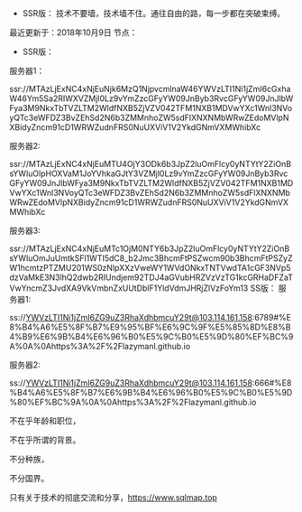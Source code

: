 * SSR版：
技术不要墙，技术墙不住。通往自由的路，每一步都在突破束缚。

最近更新于：2018年10月9日
节点：
* SSR版：

服务器1：

ssr://MTAzLjExNC4xNjEuNjk6MzQ1NjpvcmlnaW46YWVzLTI1Ni1jZmI6cGxhaW46Ym5Sa2RIWXVZMjl0Lz9vYmZzcGFyYW09JnByb3RvcGFyYW09JnJlbWFya3M9NkxTbTVZLTM2WldfNXB5ZjVZV042TFM1NXB1MDVwYXc1Wnl3NVoyQTc3eWFDZ3BvZEhSd2N6b3ZMMnhoZW5sdFlXNXNMbWRwZEdoMVlpNXBidyZncm91cD1WRWZudnFRS0NuUXViV1V2YkdGNmVXMWhibXc

服务器2:

ssr://MTAzLjExNC4xNjEuMTU4OjY3ODk6b3JpZ2luOmFlcy0yNTYtY2ZiOnBsYWluOlpHOXVaM1JoYVhkaGJtY3VZMjl0Lz9vYmZzcGFyYW09JnByb3RvcGFyYW09JnJlbWFya3M9NkxTbTVZLTM2WldfNXB5ZjVZV042TFM1NXB1MDVwYXc1Wnl3NVoyQTc3eWFDZ3BvZEhSd2N6b3ZMMnhoZW5sdFlXNXNMbWRwZEdoMVlpNXBidyZncm91cD1WRWZudnFRS0NuUXViV1V2YkdGNmVXMWhibXc

服务器3:

ssr://MTAzLjExNC4xNjEuMTc1OjM0NTY6b3JpZ2luOmFlcy0yNTYtY2ZiOnBsYWluOmJuUmtkSFl1WTI5dC8_b2Jmc3BhcmFtPSZwcm90b3BhcmFtPSZyZW1hcmtzPTZMU201WS0zNlpXXzVweWY1WVdONkxTNTVwdTA1cGF3NVp5dzVaMkE3N3lhQ2dwb2RIUndjem92TDJ4aGVubHRZVzVzTG1kcGRHaDFZaTVwYncmZ3JvdXA9VkVmbnZxUUtDblF1YldVdmJHRjZlVzFoYm13
SS版：
服务器1:

ss://YWVzLTI1Ni1jZmI6ZG9uZ3RhaXdhbmcuY29t@103.114.161.158:6789#%E8%B4%A6%E5%8F%B7%E9%95%BF%E6%9C%9F%E5%85%8D%E8%B4%B9%E6%9B%B4%E6%96%B0%E5%9C%B0%E5%9D%80%EF%BC%9A%0A%0Ahttps%3A%2F%2Flazymanl.github.io

服务器2:

ss://YWVzLTI1Ni1jZmI6ZG9uZ3RhaXdhbmcuY29t@103.114.161.158:666#%E8%B4%A6%E5%8F%B7%E6%9B%B4%E6%96%B0%E5%9C%B0%E5%9D%80%EF%BC%9A%0A%0Ahttps%3A%2F%2Flazymanl.github.io


不在乎年龄和职位，

不在乎所谓的背景。

不分种族，

不分国界。

只有关于技术的彻底交流和分享，https://www.sqlmap.top
